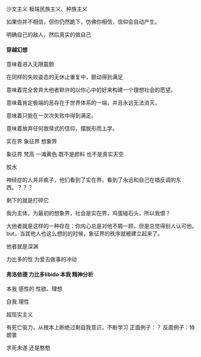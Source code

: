 沙文主义 极端民族主义、种族主义

如果你并不相信，但你仍然跪下，仿佛你相信，信仰会自动产生。

明确自己的敌人，然后真实的做自己

  

#### 穿越幻想

意味着进入无限震颤

在同样的失败姿态的无休止重复中，颤动得到满足

意味着完全舍弃大他者默许的以你心中的好来构建一个理想社会的愿望。

意味着肯定极端的恶存在于世界体系的一端，并且永远无法消灭。

意味着只能在一次次失败中得到满足。

意味着放弃任何救赎式的信仰，摆脱形而上学。





实在界 象征界 想象界

象征界 梵高 一滩黄色 既不是颜料 也不是真实天空

胶水



神经症的人并非疯子，他们看到了实在界，看到了永远和自己在唱反调的东西。？？？

剩下的就是打碎它

我为主体，为最初的想象界，社会是实在界，鸡蛋碰石头，所以我恨？



大他者就是这样的一种存在：你内心总是对他不屑一顾，但是总觉得别人认可他。but，当其他人也这么想的的时候，象征界的秩序就被建立起来了。



他者就是深渊



力比多的性 为爱去做事的冲动



#### 弗洛依德 力比多libido 本我 精神分析

本我 感性的 性欲、理想

自我 理性



超现实主义

有死亡驱力，从根本上断绝过剩自我意识，不断学习 正面例子：？ 反面例子：特朗普

求死未遂 还是憨憨

